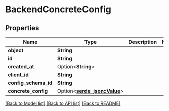 # BackendConcreteConfig

## Properties

Name | Type | Description | Notes
------------ | ------------- | ------------- | -------------
**object** | **String** |  | 
**id** | **String** |  | 
**created_at** | Option<**String**> |  | 
**client_id** | **String** |  | 
**config_schema_id** | **String** |  | 
**concrete_config** | Option<[**serde_json::Value**](.md)> |  | 

[[Back to Model list]](../README.md#documentation-for-models) [[Back to API list]](../README.md#documentation-for-api-endpoints) [[Back to README]](../README.md)


